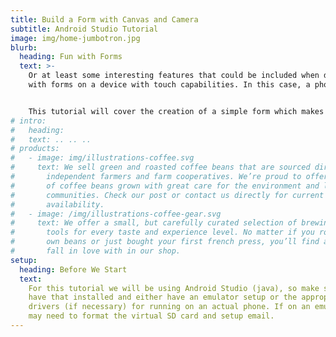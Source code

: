 ```yaml
---
title: Build a Form with Canvas and Camera
subtitle: Android Studio Tutorial
image: img/home-jumbotron.jpg
blurb:
  heading: Fun with Forms
  text: >-
    Or at least some interesting features that could be included when dealing
    with forms on a device with touch capabilities. In this case, a phone.


    This tutorial will cover the creation of a simple form which makes use of the typical fields like inputs, textareas, and checkboxes, but also dealing with the camera and canvas features of mobile devices. Submission of the form will be handled by an email containing all of the entered information.
# intro:
#   heading:
#   text: .. .. ..
# products:
#   - image: img/illustrations-coffee.svg
#     text: We sell green and roasted coffee beans that are sourced directly from
#       independent farmers and farm cooperatives. We’re proud to offer a variety
#       of coffee beans grown with great care for the environment and local
#       communities. Check our post or contact us directly for current
#       availability.
#   - image: /img/illustrations-coffee-gear.svg
#     text: We offer a small, but carefully curated selection of brewing gear and
#       tools for every taste and experience level. No matter if you roast your
#       own beans or just bought your first french press, you’ll find a gadget to
#       fall in love with in our shop.
setup:
  heading: Before We Start
  text:
    For this tutorial we will be using Android Studio (java), so make sure you
    have that installed and either have an emulator setup or the appropriate
    drivers (if necessary) for running on an actual phone. If on an emulator you
    may need to format the virtual SD card and setup email.
---
```

